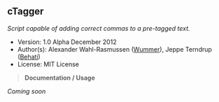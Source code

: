 ## cTagger ##

*Script capable of adding correct commas to a pre-tagged text.*

* Version: 1.0 Alpha December 2012
* Author(s): Alexander Wahl-Rasmussen ([Wummer](https://www.github.com/Wummer)), Jeppe Terndrup ([Behati](https://www.github.com/behati))
* License: MIT License

> **Documentation / Usage**

*Coming soon*

